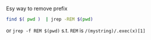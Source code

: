 
Esy way to remove prefix
```bash
find $( pwd )  | jrep -REM $(pwd)
```

or `jrep -f REM $(pwd)` s.t. `REM` is `/(mystring)/.exec(x)[1]`
